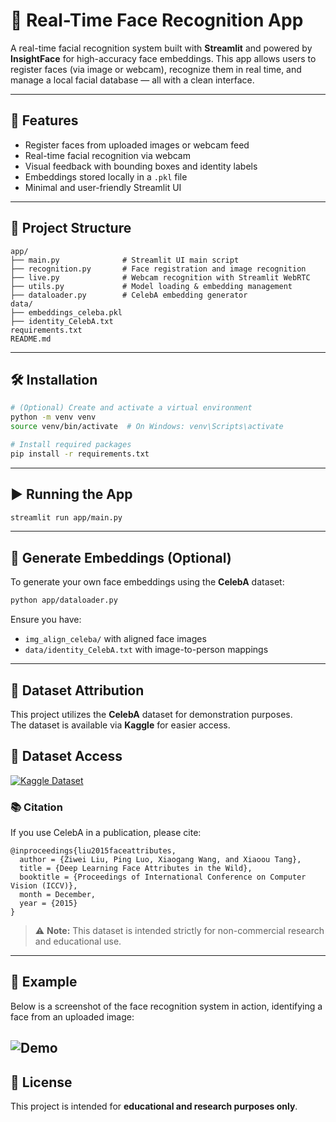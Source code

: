# 🧠 Real-Time Face Recognition App

A real-time facial recognition system built with **Streamlit** and powered by **InsightFace** for high-accuracy face embeddings. This app allows users to register faces (via image or webcam), recognize them in real time, and manage a local facial database — all with a clean interface.

---

## 🚀 Features

- Register faces from uploaded images or webcam feed
- Real-time facial recognition via webcam
- Visual feedback with bounding boxes and identity labels
- Embeddings stored locally in a `.pkl` file
- Minimal and user-friendly Streamlit UI

---

## 📁 Project Structure

```
app/
├── main.py              # Streamlit UI main script
├── recognition.py       # Face registration and image recognition
├── live.py              # Webcam recognition with Streamlit WebRTC
├── utils.py             # Model loading & embedding management
├── dataloader.py        # CelebA embedding generator
data/
├── embeddings_celeba.pkl
├── identity_CelebA.txt
requirements.txt
README.md
```

---

## 🛠️ Installation

```bash
# (Optional) Create and activate a virtual environment
python -m venv venv
source venv/bin/activate  # On Windows: venv\Scripts\activate

# Install required packages
pip install -r requirements.txt
```

---

## ▶️ Running the App

```bash
streamlit run app/main.py
```

---

## 🧪 Generate Embeddings (Optional)

To generate your own face embeddings using the **CelebA** dataset:

```bash
python app/dataloader.py
```

Ensure you have:

- `img_align_celeba/` with aligned face images  
- `data/identity_CelebA.txt` with image-to-person mappings

---

## 📝 Dataset Attribution

This project utilizes the **CelebA** dataset for demonstration purposes.  
The dataset is available via **Kaggle** for easier access.

## 📂 Dataset Access

[![Kaggle Dataset](https://img.shields.io/badge/CelebA-Kaggle-blue?logo=kaggle)](https://www.kaggle.com/datasets/juanpal/images-of-famous-peoplec-celeba)


### 📚 Citation

If you use CelebA in a publication, please cite:

```
@inproceedings{liu2015faceattributes,
  author = {Ziwei Liu, Ping Luo, Xiaogang Wang, and Xiaoou Tang},
  title = {Deep Learning Face Attributes in the Wild},
  booktitle = {Proceedings of International Conference on Computer Vision (ICCV)},
  month = December,
  year = {2015}
}
```

> ⚠️ **Note:** This dataset is intended strictly for non-commercial research and educational use.

---

## 📸 Example

Below is a screenshot of the face recognition system in action, identifying a face from an uploaded image:

![Demo](https://i.imgur.com/E8uq3SZ.png)
---

## 🧊 License

This project is intended for **educational and research purposes only**.
